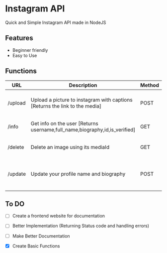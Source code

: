 # Instagram API
Quick and Simple Instagram API made in NodeJS 

## Features 
- Beginner friendly
- Easy to Use

## Functions 

| URL     | Description                                                                 | Method | Params                                    |
|---------|-----------------------------------------------------------------------------|--------|-------------------------------------------|
| /upload | Upload a picture to instagram with captions [Returns the link to the media] | POST   | image= [file(image)] caption= [text]      |
| /info   | Get info on the user [Returns username,full_name,biography,id,is_verified]  | GET    | username=[username of the user]           |
| /delete | Delete an image using its mediaId                                           | GET    | mediaID=[id of the media]                 |
| /update | Update your profile name and biography                                      | POST   | name=[New Name] Biography=[new Biography] |

## To DO
- [ ] Create a frontend website for documentation
- [ ] Better Implementation (Returning Status code and handling errors)
- [ ] Make Better Documentation
- [x] Create Basic Functions

